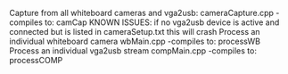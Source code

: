 Capture from all whiteboard cameras and vga2usb:
	cameraCapture.cpp
	-compiles to: camCap
	KNOWN ISSUES:
	      if no vga2usb device is active and connected but 
	        is listed in cameraSetup.txt this will crash
Process an individual whiteboard camera
	wbMain.cpp
	-compiles to: processWB
Process an individual vga2usb stream
	compMain.cpp
	-compiles to: processCOMP
